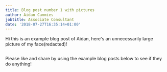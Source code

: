 ```yaml
---
title: Blog post number 1 with pictures
author: Aidan Cammies
jobtitle: Associate Consultant
date: '2018-07-27T16:35:14+01:00'
---
```

Hi this is an example blog post of Aidan, here's an unnecessarily large picture of my face(redacted)!

![]()

Please like and share by using the example blog posts below to see if they do anything!

